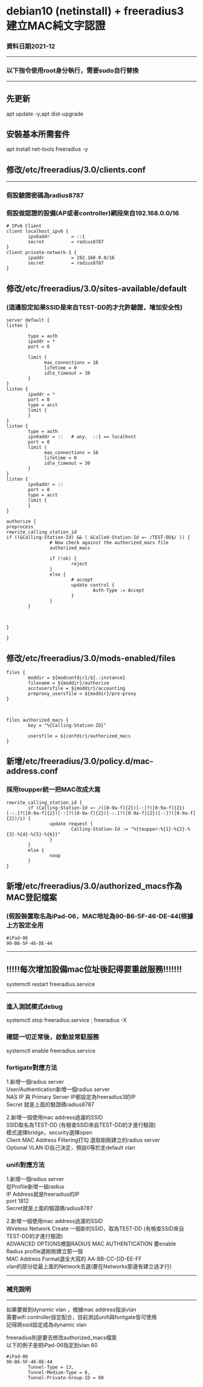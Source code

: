 # debian10 (netinstall) + freeradius3 建立MAC純文字認證  
### 資料日期2021-12


------------
### 以下指令使用root身分執行，需要sudo自行替換
------------

## 先更新  
apt update -y;apt dist-upgrade

## 安裝基本所需套件  
apt install net-tools freeradius -y

## 修改/etc/freeradius/3.0/clients.conf
-------------------------------------------------------
### 假設驗證密碼為radius8787  
### 假設做認證的設備(AP或者controller)網段來自192.168.0.0/16 

```
# IPv6 Client
client localhost_ipv6 {
        ipv6addr        = ::1
        secret          = radius8787
}
client private-network-1 {
        ipaddr          = 192.168.0.0/16
        secret          = radius8787        
}
```
##  修改/etc/freeradius/3.0/sites-available/default  
### (這邊設定如果SSID是來自TEST-DD的才允許驗證，增加安全性)  

```
server default {
listen {

        type = auth
        ipaddr = *
        port = 0

        limit {
              max_connections = 16
              lifetime = 0
              idle_timeout = 30
        }
}
listen {
        ipaddr = *
        port = 0
        type = acct
        limit {
        }
}
listen {
        type = auth
        ipv6addr = ::   # any.  ::1 == localhost
        port = 0
        limit {
              max_connections = 16
              lifetime = 0
              idle_timeout = 30
        }
}
listen {
        ipv6addr = ::
        port = 0
        type = acct
        limit {
        }
}

authorize {
preprocess
rewrite_calling_station_id
if ((&Calling-Station-Id) && ( &Called-Station-Id =~ /TEST-DD$/ )) {
                # Now check against the authorized_macs file
                authorized_macs

                if (!ok) {
                        reject
                }
                else {
                        # accept
                        update control {
                                Auth-Type := Accept
                        }
                }
        }



}

}
```



## 修改/etc/freeradius/3.0/mods-enabled/files  

```
files {
        moddir = ${modconfdir}/${.:instance}
        filename = ${moddir}/authorize
        acctusersfile = ${moddir}/accounting
        preproxy_usersfile = ${moddir}/pre-proxy
}



files authorized_macs {
        key = "%{Calling-Station-ID}"

        usersfile = ${confdir}/authorized_macs
}

```

## 新增/etc/freeradius/3.0/policy.d/mac-address.conf  
### 採用toupper統一把MAC改成大寫  
```
rewrite_calling_station_id {
        if (Calling-Station-Id =~ /([0-9a-f]{2})[-:]?([0-9a-f]{2})[-:.]?([0-9a-f]{2})[-:]?([0-9a-f]{2})[-:.]?([0-9a-f]{2})[-:]?([0-9a-f]{2})/i) {
                update request {
                        Calling-Station-Id := "%{toupper:%{1}-%{2}-%{3}-%{4}-%{5}-%{6}}"
                }
        }
        else {
                noop
        }
}

```




## 新增/etc/freeradius/3.0/authorized_macs作為MAC登記檔案  
### (假設裝置取名為iPad-06，MAC地址為90-B6-5F-46-DE-44(根據上方設定全用

```
#iPad-06
90-B6-5F-46-DE-44
```
------------
## !!!!!每次增加設備mac位址後記得要重啟服務!!!!!!!  

systemctl restart freeradius.service


------------




### 進入測試模式debug  
systemctl stop freeradius.service ; freeradius -X

### 確認一切正常後，啟動並常駐服務  
systemctl enable  freeradius.service



### fortigate對應方法
1.新增一個radius server  
User/Authentication新增一個radius server  
NAS IP 與 Primary Server IP都設定為freeradius3的IP  
Secret 就是上面的驗證碼radius8787  


2.新增一個使用mac address過濾的SSID  
SSID取名為TEST-DD (有檢查SSID來自TEST-DD的才進行驗證)  
模式選擇bridge，security選擇open  
Client MAC Address Filtering打勾 選取剛剛建立的radius server  
Optional VLAN ID自己決定，預設0等於走default vlan  


### unifi對應方法  
1.新增一個radius server  
從Profile新增一組radius  
IP Address就是freeradius的IP  
port 1812  
Secret就是上面的驗證碼radius8787  

2.新增一個使用mac address過濾的SSID  
Wireless Network Create 一個新的SSID，取為TEST-DD   (有檢查SSID來自TEST-DD的才進行驗證)  
ADVANCED OPTIONS裡面RADIUS MAC AUTHENTICATION 要enable  
Radius profile選剛剛建立那一個  
MAC Address Format選全大寫的 AA-BB-CC-DD-EE-FF  
vlan的部分從最上面的Network去選(要在Networks那邊有建立過才行)  

------------------


### 補充說明  
---------------------
如果要做到dynamic vlan ，根據mac address指派vlan   
需要wifi controller設定配合，目前測試unifi與foritgate皆可使用  
記得將ssid設定成為dynamic vlan   

freeradius則是要去修改authorized_macs檔案  
以下的例子是把iPad-06指定到vlan 60  

```
#iPad-06
90-B6-5F-46-DE-44
        Tunnel-Type = 13,
        Tunnel-Medium-Type = 6,
        Tunnel-Private-Group-ID = 60
```

